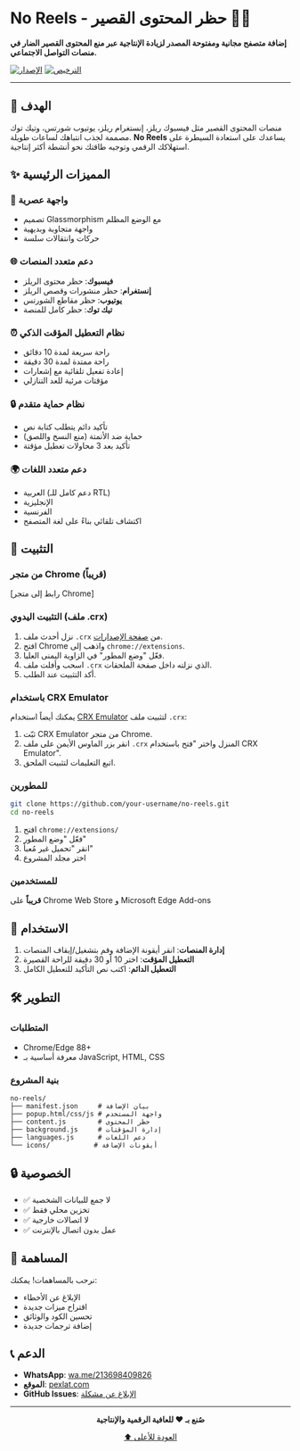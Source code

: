 # No Reels - حظر المحتوى القصير 🚫📱

**إضافة متصفح مجانية ومفتوحة المصدر لزيادة الإنتاجية عبر منع المحتوى القصير الضار في منصات التواصل الاجتماعي.**

[![الإصدار](https://img.shields.io/badge/الإصدار-1.0-blue.svg)](https://github.com/your-username/no-reels)
[![الترخيص](https://img.shields.io/badge/الترخيص-MIT-green.svg)](LICENSE)

---

## 🎯 الهدف

منصات المحتوى القصير مثل فيسبوك ريلز، إنستغرام ريلز، يوتيوب شورتس، وتيك توك مصممة لجذب انتباهك لساعات طويلة. **No Reels** يساعدك على استعادة السيطرة على استهلاكك الرقمي وتوجيه طاقتك نحو أنشطة أكثر إنتاجية.

## ✨ المميزات الرئيسية

### 🎨 **واجهة عصرية**
- تصميم Glassmorphism مع الوضع المظلم
- واجهة متجاوبة وبديهية
- حركات وانتقالات سلسة

### 🌐 **دعم متعدد المنصات**
- **فيسبوك**: حظر محتوى الريلز
- **إنستغرام**: حظر منشورات وقصص الريلز  
- **يوتيوب**: حظر مقاطع الشورتس
- **تيك توك**: حظر كامل للمنصة

### ⏰ **نظام التعطيل المؤقت الذكي**
- راحة سريعة لمدة 10 دقائق
- راحة ممتدة لمدة 30 دقيقة
- إعادة تفعيل تلقائية مع إشعارات
- مؤقتات مرئية للعد التنازلي

### 🔒 **نظام حماية متقدم**
- تأكيد دائم يتطلب كتابة نص
- حماية ضد الأتمتة (منع النسخ واللصق)
- تأكيد بعد 3 محاولات تعطيل مؤقتة

### 🌍 **دعم متعدد اللغات**
- العربية (دعم كامل للـ RTL)
- الإنجليزية
- الفرنسية
- اكتشاف تلقائي بناءً على لغة المتصفح

## 🚀 التثبيت

### من متجر Chrome (قريباً)
[رابط إلى متجر Chrome]

### التثبيت اليدوي (ملف .crx)
1. نزل أحدث ملف `.crx` من [صفحة الإصدارات](https://github.com/your-username/no-reels/releases).
2. افتح Chrome واذهب إلى `chrome://extensions`.
3. فعّل "وضع المطور" في الزاوية اليمنى العليا.
4. اسحب وأفلت ملف `.crx` الذي نزلته داخل صفحة الملحقات.
5. أكد التثبيت عند الطلب.

### باستخدام CRX Emulator
يمكنك أيضاً استخدام [CRX Emulator](https://chromewebstore.google.com/detail/crx-emulator/) لتثبيت ملف `.crx`:
1. ثبّت CRX Emulator من متجر Chrome.
2. انقر بزر الماوس الأيمن على ملف `.crx` المنزل واختر "فتح باستخدام CRX Emulator".
3. اتبع التعليمات لتثبيت الملحق.

### للمطورين
```bash
git clone https://github.com/your-username/no-reels.git
cd no-reels
```

1. افتح `chrome://extensions/`
2. فعّل "وضع المطور"
3. انقر "تحميل غير مُعبأ"
4. اختر مجلد المشروع

### للمستخدمين
**قريباً** على Chrome Web Store و Microsoft Edge Add-ons

## 📖 الاستخدام

1. **إدارة المنصات**: انقر أيقونة الإضافة وقم بتشغيل/إيقاف المنصات
2. **التعطيل المؤقت**: اختر 10 أو 30 دقيقة للراحة القصيرة
3. **التعطيل الدائم**: اكتب نص التأكيد للتعطيل الكامل

## 🛠️ التطوير

### المتطلبات
- Chrome/Edge 88+
- معرفة أساسية بـ JavaScript, HTML, CSS

### بنية المشروع
```
no-reels/
├── manifest.json     # بيان الإضافة
├── popup.html/css/js # واجهة المستخدم
├── content.js        # حظر المحتوى
├── background.js     # إدارة المؤقتات
├── languages.js      # دعم اللغات
└── icons/           # أيقونات الإضافة
```

## 🔒 الخصوصية

- ✅ لا جمع للبيانات الشخصية
- ✅ تخزين محلي فقط
- ✅ لا اتصالات خارجية
- ✅ عمل بدون اتصال بالإنترنت

## 🤝 المساهمة

نرحب بالمساهمات! يمكنك:
- الإبلاغ عن الأخطاء
- اقتراح ميزات جديدة
- تحسين الكود والوثائق
- إضافة ترجمات جديدة

## 📞 الدعم

- **WhatsApp**: [wa.me/213698409826](https://wa.me/213698409826)
- **الموقع**: [pexlat.com](https://pexlat.com)
- **GitHub Issues**: [الإبلاغ عن مشكلة](https://github.com/aissahoua/issues)

---

<div align="center">

**صُنع بـ ❤️ للعافية الرقمية والإنتاجية**

[⬆️ العودة للأعلى](#no-reels---حظر-المحتوى-القصير-)

</div>